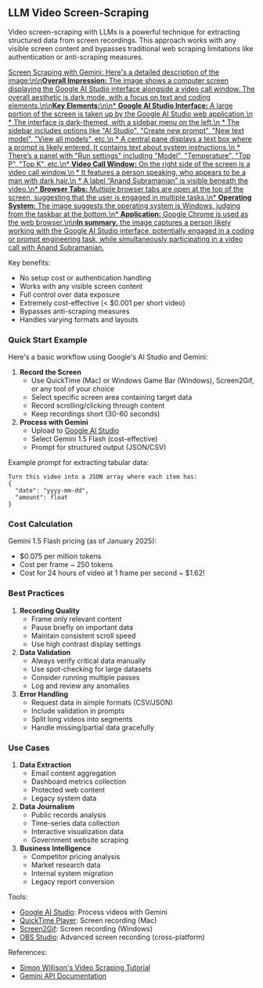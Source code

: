 ## LLM Video Screen-Scraping

Video screen-scraping with LLMs is a powerful technique for extracting structured data from screen recordings. This approach works with any visible screen content and bypasses traditional web scraping limitations like authentication or anti-scraping measures.

[Screen Scraping with Gemini: Here\'s a detailed description of the image:\n\n**Overall Impression:** The image shows a computer screen displaying the Google AI Studio interface alongside a video call window. The overall aesthetic is dark mode, with a focus on text and coding elements.\n\n**Key Elements:**\n\n* **Google AI Studio Interface:** A large portion of the screen is taken up by the Google AI Studio web application.\n * The interface is dark-themed, with a sidebar menu on the left.\n * The sidebar includes options like "AI Studio", "Create new prompt", "New text model", "View all models", etc.\n * A central pane displays a text box where a prompt is likely entered. It contains text about system instructions.\n * There’s a panel with "Run settings" including "Model", "Temperature", "Top P", "Top K", etc.\n* **Video Call Window:** On the right side of the screen is a video call window.\n * It features a person speaking, who appears to be a man with dark hair.\n * A label “Anand Subramanian” is visible beneath the video.\n* **Browser Tabs:** Multiple browser tabs are open at the top of the screen, suggesting that the user is engaged in multiple tasks.\n* **Operating System:** The image suggests the operating system is Windows, judging from the taskbar at the bottom.\n* **Application:** Google Chrome is used as the web browser.\n\n**In summary,** the image captures a person likely working with the Google AI Studio interface, potentially engaged in a coding or prompt engineering task, while simultaneously participating in a video call with Anand Subramanian.](https://youtu.be_2G1LqS6qO5s)

Key benefits:

- No setup cost or authentication handling
- Works with any visible screen content
- Full control over data exposure
- Extremely cost-effective (< $0.001 per short video)
- Bypasses anti-scraping measures
- Handles varying formats and layouts

### Quick Start Example

Here's a basic workflow using Google's AI Studio and Gemini:

1. **Record the Screen**
   - Use QuickTime (Mac) or Windows Game Bar (Windows), Screen2Gif, or any tool of your choice
   - Select specific screen area containing target data
   - Record scrolling/clicking through content
   - Keep recordings short (30-60 seconds)
2. **Process with Gemini**
   - Upload to [Google AI Studio](https://makersuite.google.com/app/prompts)
   - Select Gemini 1.5 Flash (cost-effective)
   - Prompt for structured output (JSON/CSV)

Example prompt for extracting tabular data:

```text
Turn this video into a JSON array where each item has:
{
  "date": "yyyy-mm-dd",
  "amount": float
}
```

### Cost Calculation

Gemini 1.5 Flash pricing (as of January 2025):

- $0.075 per million tokens
- Cost per frame ~ 250 tokens
- Cost for 24 hours of video at 1 frame per second ~ $1.62!

### Best Practices

1. **Recording Quality**
   - Frame only relevant content
   - Pause briefly on important data
   - Maintain consistent scroll speed
   - Use high contrast display settings
2. **Data Validation**
   - Always verify critical data manually
   - Use spot-checking for large datasets
   - Consider running multiple passes
   - Log and review any anomalies
3. **Error Handling**
   - Request data in simple formats (CSV/JSON)
   - Include validation in prompts
   - Split long videos into segments
   - Handle missing/partial data gracefully

### Use Cases

1. **Data Extraction**
   - Email content aggregation
   - Dashboard metrics collection
   - Protected web content
   - Legacy system data
2. **Data Journalism**
   - Public records analysis
   - Time-series data collection
   - Interactive visualization data
   - Government website scraping
3. **Business Intelligence**
   - Competitor pricing analysis
   - Market research data
   - Internal system migration
   - Legacy report conversion

Tools:

- [Google AI Studio](https://aistudio.google.com/app/prompts): Process videos with Gemini
- [QuickTime Player](https://support.apple.com/guide/quicktime-player/welcome/mac): Screen recording (Mac)
- [Screen2Gif](https://www.screentogif.com/): Screen recording (Windows)
- [OBS Studio](https://obsproject.com/): Advanced screen recording (cross-platform)

References:

- [Simon Willison's Video Scraping Tutorial](https://simonwillison.net/2024/Oct/17/video-scraping/)
- [Gemini API Documentation](https://ai.google.dev/docs)
